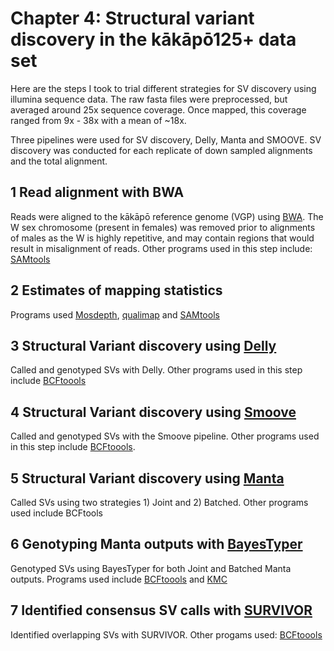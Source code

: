 # Chapter 4: Structural variant discovery in the kākāpō125+ data set

Here are the steps I took to trial different strategies for SV discovery using illumina sequence data. The raw fasta files were preprocessed, but averaged around 25x sequence coverage. Once mapped, this coverage ranged from 9x - 38x with a mean of ~18x. 

Three pipelines were used for SV discovery, Delly, Manta and SMOOVE. SV discovery was conducted for each replicate of down sampled alignments and the total alignment.

## 1 Read alignment with BWA
Reads were aligned to the kākāpō reference genome (VGP) using [BWA](http://bio-bwa.sourceforge.net/). The W sex chromosome (present in females) was removed prior to alignments of males as the W is highly repetitive, and may contain regions that would result in misalignment of reads. Other programs used in this step include: [SAMtools](https://github.com/samtools/samtools)

## 2 Estimates of mapping statistics
Programs used [Mosdepth](https://github.com/brentp/mosdepth), [qualimap](http://qualimap.conesalab.org/) and [SAMtools](https://github.com/samtools/samtools)

## 3 Structural Variant discovery using [Delly](https://github.com/dellytools/delly)
Called and genotyped SVs with Delly. Other programs used in this step include [BCFtoools](http://samtools.github.io/bcftools/)

## 4 Structural Variant discovery using [Smoove](https://github.com/brentp/smoove)
Called and genotyped SVs with the Smoove pipeline. Other programs used in this step include [BCFtoools](http://samtools.github.io/bcftools/).

## 5 Structural Variant discovery using [Manta](https://github.com/Illumina/manta)
Called SVs using two strategies 1) Joint and 2) Batched. Other programs used include BCFtools

## 6 Genotyping Manta outputs with [BayesTyper](https://github.com/bioinformatics-centre/BayesTyper)
Genotyped SVs using BayesTyper for both Joint and Batched Manta outputs. Programs used include [BCFtoools](http://samtools.github.io/bcftools/) and [KMC](https://github.com/refresh-bio/KMC)

## 7 Identified consensus SV calls with [SURVIVOR](https://github.com/fritzsedlazeck/SURVIVOR)
Identified overlapping SVs with SURVIVOR. Other progams used:  [BCFtoools](http://samtools.github.io/bcftools/)